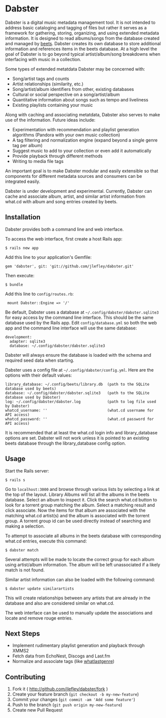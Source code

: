 # Dabster

Dabster is a digital music metadata management tool.  It is not intended to address basic cataloging and tagging of files but rather it serves as a framework for gathering, storing, organizing, and using extended metadata information.  It is designed to read albums/songs from the database created and managed by [beets](http://beets.radbox.org/).  Dabster creates its own database to store additional information and references items in the beets database. At a high level the goal of Dabster is to go beyond typical artist/album/song breakdowns when interfacing with music in a collection.

Some types of extended metatdata Dabster may be concerned with:
* Song/artist tags and counts
* Artist relationships (similarity, etc.)
* Song/artist/album identifiers from other, existing databases
* Cultural or social perspective on a song/artist/album
* Quantitative information about songs such as tempo and liveliness
* Existing playlists containing your music

Along with caching and associating metatdata, Dabster also serves to make use of the information. Future ideas include:
* Experimentation with recommendation and playlist generation algorithms (Pandora with your own music collection)
* A tag filtering and normalization engine (expand beyond a single genre tag per album)
* Suggest music to add to your collection or even add it automatically
* Provide playback through different methods
* Writing to media file tags

An important goal is to make Dabster modular and easily extensible so that components for different metadata sources and consumers can be integrated easily.

Dabster is under development and experimental.  Currently, Dabster can cache and associate album, artist, and similar artist information from what.cd with album and song entries created by beets.

## Installation

Dabster provides both a command line and web interface.

To access the web interface, first create a host Rails app:

```$ rails new app```

Add this line to your application's Gemfile:

```gem 'dabster', git: 'git://github.com/jlefley/dabster.git'```

Then execute:

```$ bundle```

Add this line to `config/routes.rb`:

``` mount Dabster::Engine => '/'```

Be default, Dabster uses a database at `~/.config/dabster/dabster.sqlite3` for easy access by the command line interface.  This should be the same database used by the Rails app. Edit `config/database.yml` so both the web app and the command line interface will use the same database:

```
development:
  adapter: sqlite3
  database: ~/.config/dabster/dabster.sqlite3
```

Dabster will always ensure the database is loaded with the schema and required seed data when starting.

Dabster uses a config file at `~/.config/dabster/config.yml`.  Here are the options with their default values:

```
library_database: ~/.config/beets/library.db  (path to the SQLite database used by beets)
database: ~/.config/dabster/dabster.sqlite3   (path to the SQLite database used by Dabster)
log: ~/.config/dabster/dabster.log            (path to log file used by Dabster)
whatcd_username: ''                           (what.cd username for API access)
whatcd_password: ''                           (what.cd password for API access)
```

It is recommended that at least the what.cd login info and library_database options are set.  Dabster will not work unless it is pointed to an existing beets database through the library_database config option.

## Usage

Start the Rails server:

```$ rails s```

Go to `localhost:3000` and browse through various lists by selecting a link at the top of the layout. Library Albums will list all the albums in the beets database.  Select an album to inspect it. Click the search what.cd button to look for a torrent group matching the album.  Select a matching result and click associate.  Now the items for that album are associated with the matching what.cd artist(s) and the album is associated with the torrent group.  A torrent group id can be used directly instead of searching and making a selection.

To attempt to associate all albums in the beets database with corresponding what.cd entries, execute this command:

```$ dabster match```

Several attempts will be made to locate the correct group for each album using artist/album information. The album will be left unassociated if a likely match is not found.

Similar artist information can also be loaded with the following command:

```$ dabster update similarartists```

This will create relationships between any artists that are already in the database and also are considered similar on what.cd.

The web interface can be used to manually update the associations and locate and remove rouge entries.

## Next Steps

* Implement rudimentary playlist generation and playback through XMMS2
* Fetch data from EchoNest, Discogs and Last.fm
* Normalize and associate tags (like [whatlastgenre](https://github.com/YetAnotherNerd/whatlastgenre))

## Contributing

1. Fork it ( http://github.com/jlefley/dabster/fork )
2. Create your feature branch (`git checkout -b my-new-feature`)
3. Commit your changes (`git commit -am 'Add some feature'`)
4. Push to the branch (`git push origin my-new-feature`)
5. Create new Pull Request

